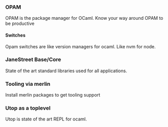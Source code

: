 
### OPAM

OPAM is the package manager for OCaml.
Know your way around OPAM to be productive


#### Switches

Opam switches are like version managers for ocaml. Like nvm for node.


### JaneStreet Base/Core

State of the art standard libraries used for all applications.


### Tooling via merlin

Install merlin packages to get tooling support


### Utop as a toplevel

Utop is state of the art REPL for ocaml.


